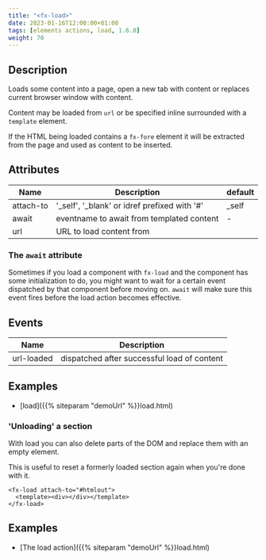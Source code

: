 ```yaml
---
title: "<fx-load>"
date: 2023-01-16T12:00:00+01:00
tags: [elements actions, load, 1.6.0]
weight: 70
---
```


## Description

Loads some content into a page, open a new tab with content or replaces
current browser window with content.

Content may be loaded from `url` or be specified inline surrounded with a `template` element.

If the HTML being loaded contains a `fx-fore` element it will be extracted from the page and used as content to be inserted.

## Attributes

| Name      | Description                                  | default |
|-----------|----------------------------------------------|---------|
| attach-to | '_self', '_blank' or idref prefixed with '#' | _self   |
| await     | eventname to await from templated content    | -       |
| url       | URL to load content from                     |         |

### The `await` attribute

Sometimes if you load a component with `fx-load` and the component has some initialization to do, you might want to wait 
for a certain event dispatched by that component before moving on. `await` will make sure this event fires before the load action
becomes effective.

## Events

| Name       | Description                                 |
|------------|---------------------------------------------|
| url-loaded | dispatched after successful load of content |


## Examples

* [load]({{% siteparam "demoUrl" %}}load.html)


### 'Unloading' a section

With load you can also delete parts of the DOM and replace them with an empty element.

This is useful to reset a formerly loaded section again when you're done with it.

```
<fx-load attach-to="#htmlout">
  <template><div></div></template>
</fx-load>
```

## Examples

* [The load action]({{% siteparam "demoUrl" %}}load.html)

